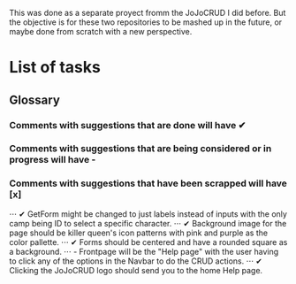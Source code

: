 This was done as a separate proyect fromm the JoJoCRUD I did before. But the objective is for these two repositories to be mashed up in the future, or maybe done from scratch with a new perspective.

# List of tasks

## Glossary
### Comments with suggestions that are done will have ✔
### Comments with suggestions that are being considered or in progress will have -
### Comments with suggestions that have been scrapped will have [x]

⋅⋅⋅ ✔ GetForm might be changed to just labels instead of inputs with the only camp being ID to select a specific character.
⋅⋅⋅ ✔ Background image for the page should be killer queen's icon patterns with pink and purple as the color pallette.
⋅⋅⋅ ✔ Forms should be centered and have a rounded square as a background.
⋅⋅⋅ - Frontpage will be the "Help page" with the user having to click any of the options in the Navbar to do the CRUD actions.
⋅⋅⋅ ✔ Clicking the JoJoCRUD logo should send you to the home Help page.
